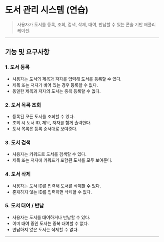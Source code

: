 # 도서 관리 시스템 (연습)

> 사용자가 도서를 등록, 조회, 검색, 삭제, 대여, 반납할 수 있는 콘솔 기반 애플리케이션.

---

## 기능 및 요구사항

### 1. 도서 등록
- 사용자는 도서의 제목과 저자를 입력해 도서를 등록할 수 있다.
- 제목 또는 저자가 비어 있는 경우 등록할 수 없다.
- 동일한 제목과 저자의 도서는 중복 등록할 수 없다.
### 2. 도서 목록 조회
- 등록된 모든 도서를 조회할 수 있다.
- 조회 시 도서 ID, 제목, 저자를 함께 출력한다.
- 도서 목록은 등록 순서대로 보여준다.
### 3. 도서 검색
- 사용자는 키워드로 도서를 검색할 수 있다.
- 제목 또는 저자에 키워드가 포함된 도서를 모두 보여준다.
### 4. 도서 삭제
- 사용자는 도서 ID를 입력해 도서를 삭제할 수 있다.
- 존재하지 않는 ID를 입력하면 삭제할 수 없다.
### 5. 도서 대여 / 반납
- 사용자는 도서를 대여하거나 반납할 수 있다.
- 이미 대여 중인 도서는 중복 대여할 수 없다.
- 반납하지 않은 도서는 삭제할 수 없다.
---

